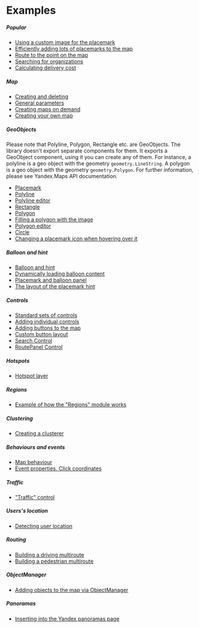 # Examples

##### Popular

- [Using a custom image for the placemark](https://stackblitz.com/edit/custom-placemark)
- [Efficiently adding lots of placemarks to the map](https://stackblitz.com/edit/placemark-clusterer)
- [Route to the point on the map](https://stackblitz.com/edit/route-to)
- [Searching for organizations](https://stackblitz.com/edit/search-for-organizations)
- [Calculating delivery cost](https://stackblitz.com/edit/calculating-delivery-cost)

##### Map

- [Creating and deleting](https://stackblitz.com/edit/creating-and-deleting-map)
- [General parameters](https://stackblitz.com/edit/general-parameters-map)
- [Creating maps on demand](https://stackblitz.com/edit/creating-maps-on-demand)
- [Creating your own map](https://stackblitz.com/edit/custom-map-type)

##### GeoObjects

Please note that Polyline, Polygon, Rectangle etc. are GeoObjects. The library doesn't export separate components for
them. It exports a GeoObject component, using it you can create any of them. For instance, a polyline is a geo object
with the geometry `geometry.LineString`. A polygon is a geo object with the geometry `geometry.Polygon`. For further
information, please see Yandex.Maps API documentation.

- [Placemark](https://stackblitz.com/edit/placemark)
- [Polyline](https://stackblitz.com/edit/geoboejct-polyline)
- [Polyline editor](https://stackblitz.com/edit/polyline-editor)
- [Rectangle](https://stackblitz.com/edit/rectangle)
- [Polygon](https://stackblitz.com/edit/geoobject-polygon)
- [Filling a polygon with the image](https://stackblitz.com/edit/filling-a-polygon-with-the-image)
- [Polygon editor](https://stackblitz.com/edit/polygon-editor)
- [Circle](https://stackblitz.com/edit/geoobject-circle)
- [Changing a placemark icon when hovering over it](https://stackblitz.com/edit/changing-a-placemark-on-hover)

##### Balloon and hint

- [Balloon and hint](https://stackblitz.com/edit/balloon-and-hint)
- [Dynamically loading balloon content](https://stackblitz.com/edit/dynamically-loading-balloon-content)
- [Placemark and balloon panel](https://stackblitz.com/edit/placemark-and-balloon-panel)
- [The layout of the placemark hint](https://stackblitz.com/edit/the-layout-of-the-placemark-hint)

##### Controls

- [Standard sets of controls](https://stackblitz.com/edit/standard-sets-of-controls)
- [Adding individual controls](https://stackblitz.com/edit/adding-individual-controls)
- [Adding buttons to the map](https://stackblitz.com/edit/adding-buttons-to-the-map)
- [Custom button layout](https://stackblitz.com/edit/button-control)
- [Search Control](https://stackblitz.com/edit/searchcontrol)
- [RoutePanel Control](https://stackblitz.com/edit/route-panel)

##### Hotspots

- [Hotspot layer](https://stackblitz.com/edit/hotspot-layer)

##### Regions

- [Example of how the "Regions" module works](https://stackblitz.com/edit/example-of-how-the-regions-module-works)

##### Clustering

- [Creating a clusterer](https://stackblitz.com/edit/creating-a-clusterer)

##### Behaviours and events

- [Map behaviour](https://stackblitz.com/edit/map-behavior-yandex-maps)
- [Event properties. Click coordinates](https://stackblitz.com/edit/event-properties-click-coordinates)

##### Traffic

- ["Traffic" control](https://stackblitz.com/edit/traffic-control)

##### Users's location

- [Detecting user location](https://stackblitz.com/edit/detecting-user-location)

##### Routing

- [Building a driving multiroute](https://stackblitz.com/edit/multiroute)
- [Building a pedestrian multiroute](https://stackblitz.com/edit/multiroute-pedestrian)

##### ObjectManager

- [Adding objects to the map via ObjectManager](https://stackblitz.com/edit/placemark-clusterer)

##### Panoramas

- [Inserting into the Yandex panoramas page](https://stackblitz.com/edit/panorama)

